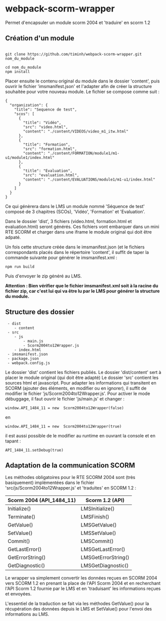 
# webpack-scorm-wrapper

Permet d'encapsuler un module scorm 2004 et 'traduire' en scorm 1.2

## Création d'un module
~~~

git clone https://github.com/timinh/webpack-scorm-wrapper.git nom_du_module

cd nom_du_module
npm install

~~~
Placer ensuite le contenu original du module dans le dossier 'content', puis ouvrir le fichier 'imsmanifest.json' et l'adapter afin de créer la structure souhaitée pour votre nouveau module. Le fichier se compose comme suit : 
~~~
{
  "organization": {
    "title": "Sequence de test",
    "scos": [
      {
        "title": "Vidéo",
        "src": "video.html",
        "content": "./content/VIDEOS/video_m1_itw.html"
      },
      {
        "title": "Formation",
        "src": "formation.html",
        "content": "./content/FORMATION/module1/m1-u1/module1/index.html"
      },
      {
        "title": "Evaluation",
        "src": "evaluation.html",
        "content": "./content/EVALUATIONS/module1/m1-u1/index.html"
      }
    ]
  }
}
~~~
Ce qui génèrera dans le LMS un module nommé 'Séquence de test' composé de 3 chapitres (SCOs), 'Vidéo', 'Formation' et 'Evaluation'.

Dans le dossier 'dist', 3 fichiers (video.html, formation.html et evaluation.html) seront générés.
Ces fichiers vont embarquer dans un mini RTE SCORM et charger dans une iframe le module original qui doit être adpaté.

Un fois cette structure créée dans le imsmanifest.json (et le fichiers correspondants placés dans le répertoire 'content', il suffit de taper la commande suivante pour générer le imsmanifest.xml :
~~~
npm run build
~~~
Puis d'envoyer le zip généré au LMS.

**Attention : Bien vérifier que le fichier imsmanifest.xml soit à la racine du fichier zip, car c'est lui qui va être lu par le LMS pour générer la structure du module.**


## Structure des dossier
~~~
 - dist
    - content
 - src
    - js
        - main.js
        - Scorm2004to12Wrapper.js
    - index.html
 - imsmanifest.json
 - package.json
 - webpack.config.js
~~~
 
 Le dossier 'dist' contient les fichiers publiés.
 Le dossier 'dist/content' sert à placer le module original (qui doit être adapté)
Le dossier 'src' contient les sources html et javascript.
Pour adapter les informations qui transitent en SCORM (ajouter des éléments, en modifier ou en ignorer), il suffit de modifier le fichier 'js/Scorm2004to12Wrapper.js'.
Pour activer le mode débuggage, il faut ouvrir le fichier 'js/main.js' et changer : 
~~~
window.API_1484_11 = new  Scorm2004to12Wrapper(false)
~~~
en
~~~
window.API_1484_11 = new  Scorm2004to12Wrapper(true)
~~~
il est aussi possible de le modifier au runtime en ouvrant la console et en tapant : 
~~~
API_1484_11.setDebug(true)
~~~

## Adaptation de la communication SCORM

Les méthodes obligatoires pour le RTE SCORM 2004 sont (très basiquement) implémentées dans le fichier 'src/js/Scorm2004to12Wrapper.js' et 'traduites' en SCORM 1.2 : 

|Scorm 2004 (API_1484_11) | Scorm 1.2 (API) |
|--|--|
| Initialize() | LMSInitialize() |
| Terminate() | LMSFinish() |
| GetValue() | LMSGetValue() |
| SetValue() | LMSSetValue() |
| Commit() | LMSCommit() |
| GetLastError() | LMSGetLastError() |
| GetErrorString() | LMSGetErrorString() |
| GetDiagnostic() | LMSGetDiagnostic() |

Le wrapper va simplement convertir les données reçues en SCORM 2004 vers SCORM 1.2 en prenant la place de l'API Scorm 2004 et en recherchant l'API Scorm 1.2 fournie par le LMS et en 'traduisant' les informations reçues et envoyées.

L'essentiel de la traduction se fait via les méthodes GetValue() pour la récupération des données depuis le LMS et SetValue() pour l'envoi des informations au LMS.
